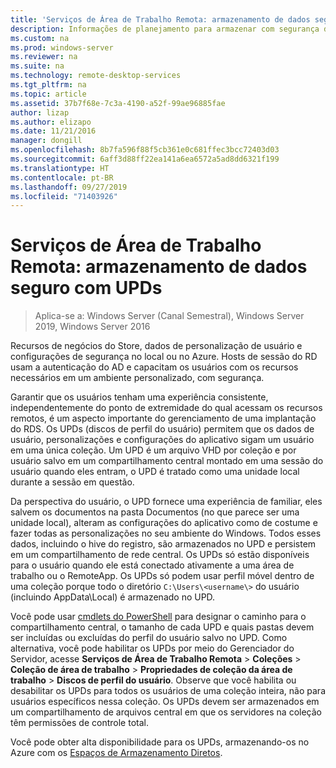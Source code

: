 ```yaml
---
title: 'Serviços de Área de Trabalho Remota: armazenamento de dados seguro'
description: Informações de planejamento para armazenar com segurança dados por meio de discos de perfil do usuário (UPDs) no RDS.
ms.custom: na
ms.prod: windows-server
ms.reviewer: na
ms.suite: na
ms.technology: remote-desktop-services
ms.tgt_pltfrm: na
ms.topic: article
ms.assetid: 37b7f68e-7c3a-4190-a52f-99ae96885fae
author: lizap
ms.author: elizapo
ms.date: 11/21/2016
manager: dongill
ms.openlocfilehash: 8b7fa596f88f5cb361e0c681ffec3bcc72403d03
ms.sourcegitcommit: 6aff3d88ff22ea141a6ea6572a5ad8dd6321f199
ms.translationtype: HT
ms.contentlocale: pt-BR
ms.lasthandoff: 09/27/2019
ms.locfileid: "71403926"
---
```

# <a name="remote-desktop-services---secure-data-storage-with-upds"></a>Serviços de Área de Trabalho Remota: armazenamento de dados seguro com UPDs

>Aplica-se a: Windows Server (Canal Semestral), Windows Server 2019, Windows Server 2016

Recursos de negócios do Store, dados de personalização de usuário e configurações de segurança no local ou no Azure. Hosts de sessão do RD usam a autenticação do AD e capacitam os usuários com os recursos necessários em um ambiente personalizado, com segurança. 

Garantir que os usuários tenham uma experiência consistente, independentemente do ponto de extremidade do qual acessam os recursos remotos, é um aspecto importante do gerenciamento de uma implantação do RDS. Os UPDs (discos de perfil do usuário) permitem que os dados de usuário, personalizações e configurações do aplicativo sigam um usuário em uma única coleção. Um UPD é um arquivo VHD por coleção e por usuário salvo em um compartilhamento central montado em uma sessão do usuário quando eles entram, o UPD é tratado como uma unidade local durante a sessão em questão. 

Da perspectiva do usuário, o UPD fornece uma experiência de familiar, eles salvem os documentos na pasta Documentos (no que parece ser uma unidade local), alteram as configurações do aplicativo como de costume e fazer todas as personalizações no seu ambiente do Windows. Todos esses dados, incluindo o hive do registro, são armazenados no UPD e persistem em um compartilhamento de rede central. Os UPDs só estão disponíveis para o usuário quando ele está conectado ativamente a uma área de trabalho ou o RemoteApp. Os UPDs só podem usar perfil móvel dentro de uma coleção porque todo o diretório `C:\Users\<username\>` do usuário (incluindo AppData\Local) é armazenado no UPD.

Você pode usar [cmdlets do PowerShell](https://technet.microsoft.com/library/jj215443.aspx) para designar o caminho para o compartilhamento central, o tamanho de cada UPD e quais pastas devem ser incluídas ou excluídas do perfil do usuário salvo no UPD. Como alternativa, você pode habilitar os UPDs por meio do Gerenciador do Servidor, acesse **Serviços de Área de Trabalho Remota** > **Coleções** > **Coleção de área de trabalho** > **Propriedades de coleção da área de trabalho** > **Discos de perfil do usuário**. Observe que você habilita ou desabilitar os UPDs para todos os usuários de uma coleção inteira, não para usuários específicos nessa coleção. Os UPDs devem ser armazenados em um compartilhamento de arquivos central em que os servidores na coleção têm permissões de controle total. 

Você pode obter alta disponibilidade para os UPDs, armazenando-os no Azure com os [Espaços de Armazenamento Diretos](rds-storage-spaces-direct-deployment.md). 